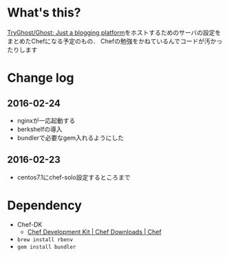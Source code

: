 # What's this?
[TryGhost/Ghost: Just a blogging platform](https://github.com/TryGhost/Ghost)をホストするためのサーバの設定をまとめたChefになる予定のもの．
Chefの勉強をかねているんでコードが汚かったりします

# Change log
## 2016-02-24
- nginxが一応起動する
- berkshelfの導入
- bundlerで必要なgem入れるようにした
## 2016-02-23
- centos7.1にchef-solo設定するところまで

# Dependency
- Chef-DK
  - [Chef Development Kit | Chef Downloads | Chef](https://downloads.chef.io/chef-dk/)
- `brew install rbenv`
- `gem install bundler`
